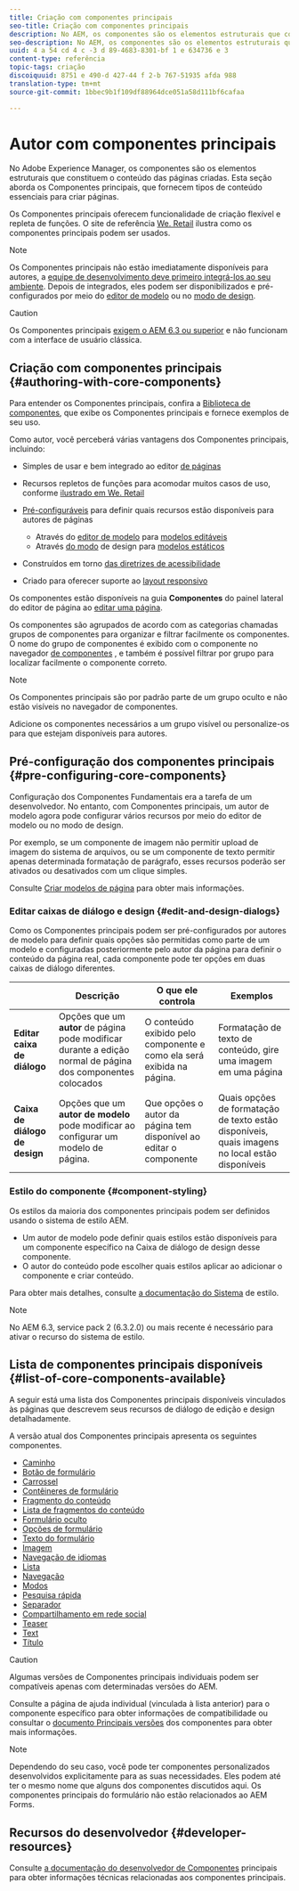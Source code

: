 ```yaml
---
title: Criação com componentes principais
seo-title: Criação com componentes principais
description: No AEM, os componentes são os elementos estruturais que constituem o conteúdo das páginas criadas - Os Componentes principais oferecem funcionalidade de criação flexível e repleta de funções.
seo-description: No AEM, os componentes são os elementos estruturais que constituem o conteúdo das páginas criadas - Os Componentes principais oferecem funcionalidade de criação flexível e repleta de funções.
uuid: 4 a 54 cd 4 c -3 d 89-4683-8301-bf 1 e 634736 e 3
content-type: referência
topic-tags: criação
discoiquuid: 8751 e 490-d 427-44 f 2-b 767-51935 afda 988
translation-type: tm+mt
source-git-commit: 1bbec9b1f109df88964dce051a58d111bf6cafaa

---
```



# Autor com componentes principais

No Adobe Experience Manager, os componentes são os elementos estruturais que constituem o conteúdo das páginas criadas. Esta seção aborda os Componentes principais, que fornecem tipos de conteúdo essenciais para criar páginas.

Os Componentes principais oferecem funcionalidade de criação flexível e repleta de funções. O site de referência [We. Retail](https://helpx.adobe.com/experience-manager/6-5/sites/developing/using/we-retail.html) ilustra como os componentes principais podem ser usados.

>[!NOTE]
>
>Os Componentes principais não estão imediatamente disponíveis para autores, a [equipe de desenvolvimento deve primeiro integrá-los ao seu ambiente](using.md). Depois de integrados, eles podem ser disponibilizados e pré-configurados por meio do [editor de modelo](https://helpx.adobe.com/experience-manager/6-5/sites/authoring/using/templates.html) ou no [modo de design](https://helpx.adobe.com/experience-manager/6-5/sites/authoring/using/default-components-designmode.html).

>[!CAUTION]
>
>Os Componentes principais [exigem o AEM 6.3 ou superior](versions.md) e não funcionam com a interface de usuário clássica.

## Criação com componentes principais {#authoring-with-core-components}

Para entender os Componentes principais, confira a [Biblioteca de componentes](http://opensource.adobe.com/aem-core-wcm-components/library.html), que exibe os Componentes principais e fornece exemplos de seu uso.

Como autor, você perceberá várias vantagens dos Componentes principais, incluindo:

* Simples de usar e bem integrado ao editor [de páginas](https://helpx.adobe.com/experience-manager/6-5/sites/authoring/using/editing-content.html)
* Recursos repletos de funções para acomodar muitos casos de uso, conforme [ilustrado em We. Retail](https://helpx.adobe.com/experience-manager/6-5/sites/developing/using/we-retail.html)
* [Pré-configuráveis](#pre-configuring-core-components) para definir quais recursos estão disponíveis para autores de páginas
   * Através do [editor de modelo](https://helpx.adobe.com/experience-manager/6-5/sites/authoring/using/templates.html) para [modelos editáveis](https://helpx.adobe.com/experience-manager/6-5/sites/developing/using/page-templates-editable.html)
   * Através [do modo](https://helpx.adobe.com/experience-manager/6-5/sites/authoring/using/default-components-designmode.html) de design para [modelos estáticos](https://helpx.adobe.com/experience-manager/6-5/sites/developing/using/page-templates-static.html)

* Construídos em torno [das diretrizes de acessibilidade](https://helpx.adobe.com/experience-manager/6-5/managing/using/web-accessibility.html)

* Criado para oferecer suporte ao [layout responsivo](https://helpx.adobe.com/experience-manager/6-5/sites/authoring/using/responsive-layout.html)

Os componentes estão disponíveis na guia **Componentes** do painel lateral do editor de página ao [editar uma página](https://helpx.adobe.com/experience-manager/6-5/sites/authoring/using/editing-content.html).

Os componentes são agrupados de acordo com as categorias chamadas grupos de componentes para organizar e filtrar facilmente os componentes. O nome do grupo de componentes é exibido com o componente no navegador [de componentes](https://helpx.adobe.com/experience-manager/6-5/sites/authoring/using/editing-content.html) , e também é possível filtrar por grupo para localizar facilmente o componente correto.

>[!NOTE]
>
>Os Componentes principais são por padrão parte de um grupo oculto e não estão visíveis no navegador de componentes.
>
>Adicione os componentes necessários a um grupo visível ou personalize-os para que estejam disponíveis para autores.

## Pré-configuração dos componentes principais {#pre-configuring-core-components}

Configuração dos Componentes Fundamentais era a tarefa de um desenvolvedor. No entanto, com Componentes principais, um autor de modelo agora pode configurar vários recursos por meio do editor de modelo ou no modo de design.

Por exemplo, se um componente de imagem não permitir upload de imagem do sistema de arquivos, ou se um componente de texto permitir apenas determinada formatação de parágrafo, esses recursos poderão ser ativados ou desativados com um clique simples.

Consulte [Criar modelos de página](https://helpx.adobe.com/experience-manager/6-5/sites/authoring/using/templates.html) para obter mais informações.

### Editar caixas de diálogo e design {#edit-and-design-dialogs}

Como os Componentes principais podem ser pré-configurados por autores de modelo para definir quais opções são permitidas como parte de um modelo e configuradas posteriormente pelo autor da página para definir o conteúdo da página real, cada componente pode ter opções em duas caixas de diálogo diferentes.

|  | Descrição | O que ele controla | Exemplos |
|--- |--- |--- |--- |
| **Editar caixa de diálogo** | Opções que um **autor** de página pode modificar durante a edição normal de página dos componentes colocados | O conteúdo exibido pelo componente e como ela será exibida na página. | Formatação de texto de conteúdo, gire uma imagem em uma página |
| **Caixa de diálogo de design** | Opções que um **autor de modelo** pode modificar ao configurar um modelo de página. | Que opções o autor da página tem disponível ao editar o componente | Quais opções de formatação de texto estão disponíveis, quais imagens no local estão disponíveis |

### Estilo do componente {#component-styling}

Os estilos da maioria dos componentes principais podem ser definidos usando o sistema de estilo AEM.

* Um autor de modelo pode definir quais estilos estão disponíveis para um componente específico na Caixa de diálogo de design desse componente.
* O autor do conteúdo pode escolher quais estilos aplicar ao adicionar o componente e criar conteúdo.

Para obter mais detalhes, consulte [a documentação do Sistema](https://helpx.adobe.com/experience-manager/6-5/sites/authoring/using/style-system.html) de estilo.

>[!NOTE]
>
>No AEM 6.3, service pack 2 (6.3.2.0) ou mais recente é necessário para ativar o recurso do sistema de estilo.

## Lista de componentes principais disponíveis {#list-of-core-components-available}

A seguir está uma lista dos Componentes principais disponíveis vinculados às páginas que descrevem seus recursos de diálogo de edição e design detalhadamente.

A versão atual dos Componentes principais apresenta os seguintes componentes.

* [Caminho](breadcrumb.md)
* [Botão de formulário](form-button.md)
* [Carrossel](carousel.md)
* [Contêineres de formulário](form-container.md)
* [Fragmento do conteúdo](content-fragment-component.md)
* [Lista de fragmentos do conteúdo](content-fragment-list.md)
* [Formulário oculto](form-hidden.md)
* [Opções de formulário](form-options.md)
* [Texto do formulário](form-text.md)
* [Imagem](image.md)
* [Navegação de idiomas](language-navigation.md)
* [Lista](list.md)
* [Navegação](navigation.md)
* [Modos](page.md)
* [Pesquisa rápida](quick-search.md)
* [Separador](separator.md)
* [Compartilhamento em rede social](sharing.md)
* [Teaser](teaser.md)
* [Text](text.md)
* [Título](title.md)

>[!CAUTION]
>
>Algumas versões de Componentes principais individuais podem ser compatíveis apenas com determinadas versões do AEM.
>
>Consulte a página de ajuda individual (vinculada à lista anterior) para o componente específico para obter informações de compatibilidade ou consultar o [documento Principais versões](versions.md) dos componentes para obter mais informações.

>[!NOTE]
>
>Dependendo do seu caso, você pode ter componentes personalizados desenvolvidos explicitamente para as suas necessidades. Eles podem até ter o mesmo nome que alguns dos componentes discutidos aqui.
>Os componentes principais do formulário não estão relacionados ao AEM Forms.

## Recursos do desenvolvedor {#developer-resources}

Consulte [a documentação do desenvolvedor de Componentes](developing.md) principais para obter informações técnicas relacionadas aos componentes principais.
